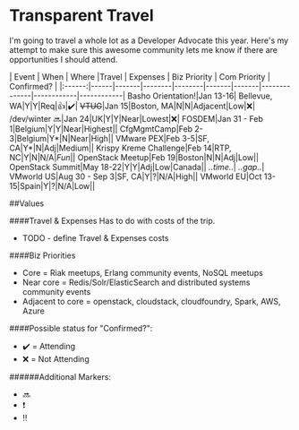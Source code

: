 Transparent Travel
==================

I'm going to travel a whole lot as a Developer Advocate this year. Here's my attempt to make sure this awesome community lets me know if there are opportunities I should attend.

| Event | When | Where |Travel | Expenses | Biz Priority | Com Priority | Confirmed? |
|:------:|------|-------|--------|--------|-------|-------|--------------|------------|------------|
Basho Orientation!|Jan 13-16| Bellevue, WA|Y|Y|Req|:+1:|:heavy_check_mark:|
~~VTUG~~|Jan 15|Boston, MA|N|N|Adjacent|Low|:x:|
/dev/winter :soon:|Jan 24|UK|Y|Y|Near|Lowest|:x:|
FOSDEM|Jan 31 - Feb 1|Belgium|Y|Y|Near|Highest||
CfgMgmtCamp|Feb 2-3|Belgium|Y*|N|Near|High||
VMware PEX|Feb 3-5|SF, CA|Y*|N|Adj|Medium|| 
Krispy Kreme Challenge|Feb 14|RTP, NC|Y|N|N/A|<i>*Fun*</i>||
OpenStack Meetup|Feb 19|Boston|N|N|Adj|Low||
OpenStack Summit|May 18-22|Y|Y|Adj|Low|Canada||
    *..time..*|
    *..gap..*|                     
VMworld US|Aug 30 - Sep 3|SF, CA|Y|?|N/A|High||
VMworld EU|Oct 13-15|Spain|Y|?|N/A|Low||

##Values

####Travel & Expenses 
Has to do with costs of the trip.   

* TODO - define Travel & Expenses costs

####Biz Priorities

* Core = Riak meetups, Erlang community events, NoSQL meetups
* Near core = Redis/Solr/ElasticSearch and distributed systems community events
* Adjacent to core = openstack, cloudstack, cloudfoundry, Spark, AWS, Azure

####Possible status for "Confirmed?": 
* :heavy_check_mark: = Attending
* :x: = Not Attending

######Additional Markers:
* :soon: 
* :heavy_exclamation_mark:
* :bangbang: